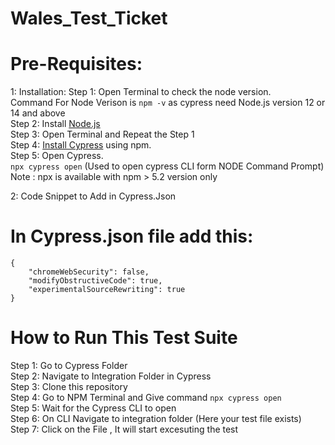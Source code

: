 # Wales_Test_Ticket
# Pre-Requisites: 

1: Installation: 
Step 1: Open Terminal to check the node version.  
        Command For Node Verison is `npm -v` as cypress need Node.js version 12 or 14 and above  
Step 2: Install [Node.js](https://nodejs.org/en/download/)  
Step 3: Open Terminal and Repeat the Step 1   
Step 4: [Install Cypress](https://docs.cypress.io/guides/getting-started/installing-cypress) using npm.   
Step 5: Open Cypress.  
        `npx cypress open` (Used to open cypress CLI form NODE Command Prompt)   
        Note : npx is available with npm > 5.2 version only  

2: Code Snippet to Add in Cypress.Json  

# In Cypress.json file add this: 
````
{
    "chromeWebSecurity": false,
    "modifyObstructiveCode": true,
    "experimentalSourceRewriting": true
}
````


# How to Run This Test Suite  

  Step 1: Go to Cypress Folder  
  Step 2: Navigate to Integration Folder in Cypress  
  Step 3: Clone this repository  
  Step 4: Go to NPM Terminal and Give command `npx cypress open`  
  Step 5: Wait for the Cypress CLI to open  
  Step 6: On CLI Navigate to integration folder (Here your test file exists)  
  Step 7: Click on the File , It will start excesuting the test  